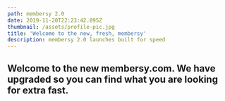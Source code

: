```yaml
---
path: membersy 2.0
date: 2019-11-20T22:23:42.895Z
thumbnail: /assets/profile-pic.jpg
title: 'Welcome to the new, fresh, membersy'
description: membersy 2.0 launches built for speed
---
```

## Welcome to the new membersy.com.  We have upgraded so you can find what you are looking for extra fast.
